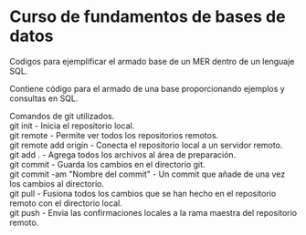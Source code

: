 # Curso de fundamentos de bases de datos

Codigos para ejemplificar el armado base de un MER dentro de un lenguaje SQL. <br>

Contiene código para el armado de una base proporcionando ejemplos y consultas en SQL.

Comandos de git utilizados.
<br>
git init - Inicia el repositorio local.<br>
git remote - Permite ver todos los repositorios remotos.<br>
git remote add origin <host-or-remoteURL> - Conecta el repositorio local a un servidor remoto.<br>
git add . - Agrega todos los archivos al área de preparación.<br>
git commit - Guarda los cambios en el directorio git.<br>
git commit -am "Nombre del commit" - Un commit que añade de una vez los cambios al directorio.<br>
git pull - Fusiona todos los cambios que se han hecho en el repositorio remoto con el directorio local.<br>
git push - Envia las confirmaciones locales a la rama maestra del repositorio remoto.<br>
